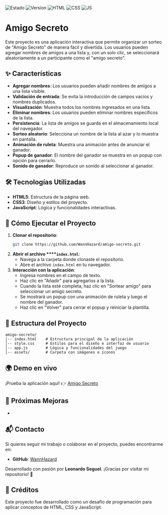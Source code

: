 ![Estado](https://img.shields.io/badge/STATUS-EN%20DESARROLLO-green)
![Version](https://img.shields.io/badge/VERSION-1.0-blue)
![HTML](https://img.shields.io/badge/HTML-5-orange)
![CSS](https://img.shields.io/badge/CSS-3-blue)
![JS](https://img.shields.io/badge/JavaScript-ES6-yellow)
# Amigo Secreto

Este proyecto es una aplicación interactiva que permite organizar un sorteo de "Amigo Secreto" de manera fácil y divertida. Los usuarios pueden agregar nombres de amigos a una lista y, con un solo clic, se seleccionará aleatoriamente a un participante como el "amigo secreto".



## ✨ Características

- **Agregar nombres**: Los usuarios pueden añadir nombres de amigos a una lista visible.
- **Validación de entrada**: Se evita la introducción de campos vacíos y nombres duplicados.
- **Visualización**: Muestra todos los nombres ingresados en una lista.
- **Eliminar nombres**: Los usuarios pueden eliminar nombres específicos de la lista.
- **Persistencia**: La lista de amigos se guarda en el almacenamiento local del navegador.
- **Sorteo aleatorio**: Selecciona un nombre de la lista al azar y lo muestra en pantalla.
- **Animación de ruleta**: Muestra una animación antes de anunciar el ganador.
- **Popup de ganador**: El nombre del ganador se muestra en un popup con opción para cerrarlo.
- **Sonido de ganador**: Reproduce un sonido al seleccionar al ganador.

## 🛠️ Tecnologías Utilizadas

- **HTML5**: Estructura de la página web.
- **CSS3**: Diseño y estilos del proyecto.
- **JavaScript**: Lógica y funcionalidades interactivas.

## 🚀 Cómo Ejecutar el Proyecto

1. **Clonar el repositorio**:
   ```bash
   git clone https://github.com/WannHazard/amigo-secreto.git
   ```
2. **Abrir el archivo ****`index.html`**:
   - Navega a la carpeta donde clonaste el repositorio.
   - Abre el archivo `index.html` en tu navegador.
3. **Interacción con la aplicación**:
   - Ingresa nombres en el campo de texto.
   - Haz clic en "Añadir" para agregarlos a la lista.
   - Cuando la lista esté completa, haz clic en "Sortear amigo" para seleccionar un amigo secreto.
   - Se mostrará un popup con una animación de ruleta y luego el nombre del ganador.
   - Haz clic en "Volver" para cerrar el popup y reiniciar la plantilla.

## 📁 Estructura del Proyecto

```plaintext
amigo-secreto/
│-- index.html    # Estructura principal de la aplicación
│-- style.css     # Estilos para el diseño e interfaz de usuario
│-- app.js        # Lógica y funcionalidades del juego
│-- assets/       # Carpeta con imágenes e íconos
```

## 🌍 Demo en vivo  
¡Prueba la aplicación aquí! 👉 [Amigo Secreto](https://wannhazard.github.io/AmigoSecreto/)

## 📌 Próximas Mejoras

-

## 📬 Contacto

Si quieres seguir mi trabajo o colaborar en el proyecto, puedes encontrarme en:

- **GitHub**: [WannHazard](https://github.com/WannHazard)


Desarrollado con pasión por **Leonardo Seguel**. ¡Gracias por visitar mi repositorio! 🚀

## 🔖 Créditos

Este proyecto fue desarrollado como un desafío de programación para aplicar conceptos de HTML, CSS y JavaScript.

